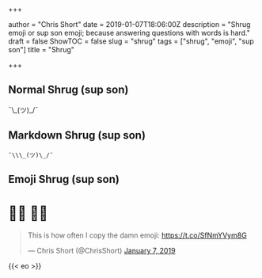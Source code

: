 +++

author = "Chris Short"
date = 2019-01-07T18:06:00Z
description = "Shrug emoji or sup son emoji; because answering questions with words is hard."
draft = false
ShowTOC = false
slug = "shrug"
tags = ["shrug", "emoji", "sup son"]
title = "Shrug"

+++

## Normal Shrug (sup son)

¯\\\_(ツ)\_/¯

## Markdown Shrug (sup son)

`¯\\\_(ツ)\_/¯`

## Emoji Shrug (sup son)

# 🤷‍♀️ 🤷‍♂️

<blockquote class="twitter-tweet"><p lang="en" dir="ltr">This is how often I copy the damn emoji: <a href="https://t.co/SfNmYVym8G">https://t.co/SfNmYVym8G</a></p>&mdash; Chris Short (@ChrisShort) <a href="https://twitter.com/ChrisShort/status/1082342275273891845?ref_src=twsrc%5Etfw">January 7, 2019</a></blockquote> <script async src="https://platform.twitter.com/widgets.js" charset="utf-8"></script>

{{< eo >}}

